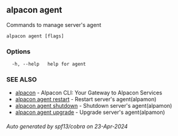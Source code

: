 ## alpacon agent

Commands to manage server's agent

```
alpacon agent [flags]
```

### Options

```
  -h, --help   help for agent
```

### SEE ALSO

* [alpacon](alpacon.md)	 - Alpacon CLI: Your Gateway to Alpacon Services
* [alpacon agent restart](alpacon_agent_restart.md)	 - Restart server's agent(alpamon)
* [alpacon agent shutdown](alpacon_agent_shutdown.md)	 - Shutdown server's agent(alpamon)
* [alpacon agent upgrade](alpacon_agent_upgrade.md)	 - Upgrade server's agent(alpamon)

###### Auto generated by spf13/cobra on 23-Apr-2024
